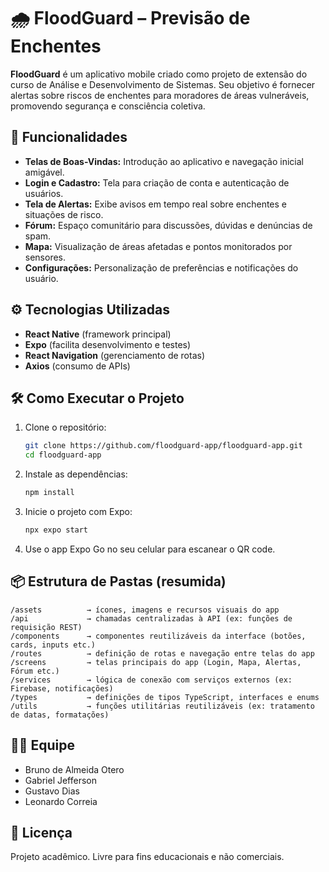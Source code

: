 # 🌧️ FloodGuard – Previsão de Enchentes

**FloodGuard** é um aplicativo mobile criado como projeto de extensão do curso de Análise e Desenvolvimento de Sistemas. Seu objetivo é fornecer alertas sobre riscos de enchentes para moradores de áreas vulneráveis, promovendo segurança e consciência coletiva.

## 📱 Funcionalidades

- **Telas de Boas-Vindas:** Introdução ao aplicativo e navegação inicial amigável.
- **Login e Cadastro:** Tela para criação de conta e autenticação de usuários.
- **Tela de Alertas:** Exibe avisos em tempo real sobre enchentes e situações de risco.
- **Fórum:** Espaço comunitário para discussões, dúvidas e denúncias de spam.
- **Mapa:** Visualização de áreas afetadas e pontos monitorados por sensores.
- **Configurações:** Personalização de preferências e notificações do usuário.

## ⚙️ Tecnologias Utilizadas

- **React Native** (framework principal)
- **Expo** (facilita desenvolvimento e testes)
- **React Navigation** (gerenciamento de rotas)
- **Axios** (consumo de APIs)

## 🛠️ Como Executar o Projeto

1. Clone o repositório:
   ```bash
   git clone https://github.com/floodguard-app/floodguard-app.git
   cd floodguard-app
   ```

2. Instale as dependências:
   ```bash
   npm install
   ```

3. Inicie o projeto com Expo:
   ```bash
   npx expo start
   ```

4. Use o app Expo Go no seu celular para escanear o QR code.



## 📦 Estrutura de Pastas (resumida)
```
/assets          → ícones, imagens e recursos visuais do app  
/api             → chamadas centralizadas à API (ex: funções de requisição REST)  
/components      → componentes reutilizáveis da interface (botões, cards, inputs etc.)  
/routes          → definição de rotas e navegação entre telas do app  
/screens         → telas principais do app (Login, Mapa, Alertas, Fórum etc.)  
/services        → lógica de conexão com serviços externos (ex: Firebase, notificações)  
/types           → definições de tipos TypeScript, interfaces e enums  
/utils           → funções utilitárias reutilizáveis (ex: tratamento de datas, formatações)
```

## 👨‍💻 Equipe

- Bruno de Almeida Otero  
- Gabriel Jefferson  
- Gustavo Dias  
- Leonardo Correia  

## 📄 Licença

Projeto acadêmico. Livre para fins educacionais e não comerciais.